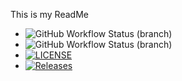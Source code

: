 This is my ReadMe

- ![GitHub Workflow Status (branch)](https://img.shields.io/github/actions/workflow/status/Unfairerorb76/sem/main.yml?branch=master)
- ![GitHub Workflow Status (branch)](https://img.shields.io/github/actions/workflow/status/Unfairerorb76/sem/main.yml?branch=develop)
- [![LICENSE](https://img.shields.io/github/license/Unfairerorb76/sem.svg?style=flat-square)](https://github.com/Unfairerorb76/sem/blob/master/LICENSE)
- [![Releases](https://img.shields.io/github/release/Unfairerorb76/sem/all.svg?style=flat-square)](https://github.com/Unfairerorb76/sem/releases)